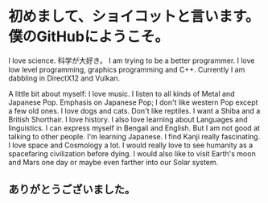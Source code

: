 # 初めまして、ショイコットと言います。僕のGitHubにようこそ。

I love science. 科学が大好き。
I am trying to be a better programmer.
I love low level programming, graphics programming and C++.
Currently I am dabbling in DirectX12 and Vulkan.

A little bit about myself:
I love music. I listen to all kinds of Metal and
Japanese Pop. Emphasis on Japanese Pop;
I don't like western Pop except a few old ones.
I love dogs and cats. Don't like reptiles.
I want a Shiba and a British Shorthair.
I love history.
I also love learning about Languages and linguistics.
I can express myself in Bengali and English.
But I am not good at talking to other people.
I'm learning Japanese.
I find Kanji really fascinating.
I love space and Cosmology a lot. I would really love to see humanity as a spacefaring civilization before dying.
I would also like to visit Earth's moon and Mars one day or maybe even farther into our Solar system.

## ありがとうございました。
<!--
**razerx100/razerx100** is a ✨ _special_ ✨ repository because its `README.md` (this file) appears on your GitHub profile.

Here are some ideas to get you started:

- 🔭 I’m currently working on ...
- 🌱 I’m currently learning ...
- 👯 I’m looking to collaborate on ...
- 🤔 I’m looking for help with ...
- 💬 Ask me about ...
- 📫 How to reach me: ...
- 😄 Pronouns: ...
- ⚡ Fun fact: ...
-->
